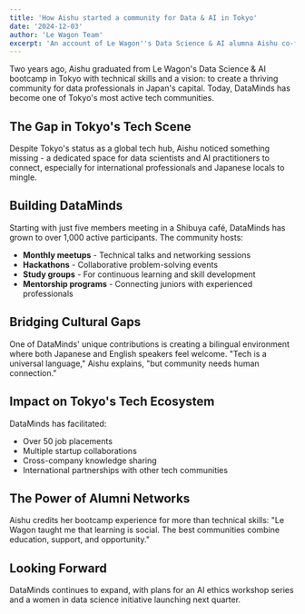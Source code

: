 ```yaml
---
title: 'How Aishu started a community for Data & AI in Tokyo'
date: '2024-12-03'
author: 'Le Wagon Team'
excerpt: 'An account of Le Wagon''s Data Science & AI alumna Aishu co-founding the DataMinds community in Tokyo two years ago.'
---
```


Two years ago, Aishu graduated from Le Wagon's Data Science & AI bootcamp in Tokyo with technical skills and a vision: to create a thriving community for data professionals in Japan's capital. Today, DataMinds has become one of Tokyo's most active tech communities.

## The Gap in Tokyo's Tech Scene

Despite Tokyo's status as a global tech hub, Aishu noticed something missing - a dedicated space for data scientists and AI practitioners to connect, especially for international professionals and Japanese locals to mingle.

## Building DataMinds

Starting with just five members meeting in a Shibuya café, DataMinds has grown to over 1,000 active participants. The community hosts:
- **Monthly meetups** - Technical talks and networking sessions
- **Hackathons** - Collaborative problem-solving events
- **Study groups** - For continuous learning and skill development
- **Mentorship programs** - Connecting juniors with experienced professionals

## Bridging Cultural Gaps

One of DataMinds' unique contributions is creating a bilingual environment where both Japanese and English speakers feel welcome. "Tech is a universal language," Aishu explains, "but community needs human connection."

## Impact on Tokyo's Tech Ecosystem

DataMinds has facilitated:
- Over 50 job placements
- Multiple startup collaborations
- Cross-company knowledge sharing
- International partnerships with other tech communities

## The Power of Alumni Networks

Aishu credits her bootcamp experience for more than technical skills: "Le Wagon taught me that learning is social. The best communities combine education, support, and opportunity."

## Looking Forward

DataMinds continues to expand, with plans for an AI ethics workshop series and a women in data science initiative launching next quarter.
